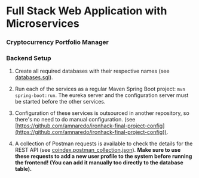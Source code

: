 # Full Stack Web Application with Microservices
### Cryptocurrency Portfolio Manager

### Backend Setup

1. Create all required databases with their respective names (see [databases.sql](databases.sql)).

2. Run each of the services as a regular Maven Spring Boot project: `mvn spring-boot:run`. The eureka server and the configuration server must be started before the other services.

3. Configuration of these services is outsourced in another repository, so there's no need to do manual configuration. (see [https://github.com/amnaredo/ironhack-final-project-config](https://github.com/amnaredo/ironhack-final-project-config)).

4. A collection of Postman requests is available to check the details for the REST API (see [coindex.postman_collection.json](coindex.postman_collection.json)).
**Make sure to use these requests to add a new user profile to the system before running the frontend! (You can add it manually too directly to the database table).**

